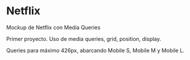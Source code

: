 # Netflix
Mockup de Netflix con Media Queries

Primer proyecto. 
Uso de media queries, grid, position, display. 

Queries para máximo 426px, abarcando Mobile S, Mobile M y Mobile L. 
